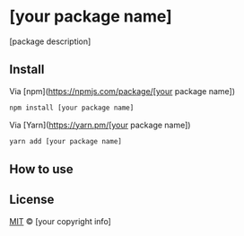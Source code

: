 # \[your package name\]

\[package description\]

## Install

Via [npm](https://npmjs.com/package/[your package name])

```sh
npm install [your package name]
```

Via [Yarn](https://yarn.pm/[your package name])

```sh
yarn add [your package name]
```

## How to use


## License

[MIT](LICENSE) © \[your copyright info\]
